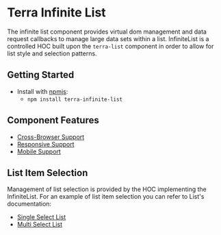 # Terra Infinite List

The infinite list component provides virtual dom management and data request callbacks to manage large data sets within a list.
InfiniteList is a controlled HOC built upon the `terra-list` component in order to allow for list style and selection patterns.

## Getting Started

- Install with [npmjs](https://www.npmjs.com):
  - `npm install terra-infinite-list`


## Component Features
* [Cross-Browser Support](https://github.com/cerner/terra-ui/blob/master/src/terra-dev-site/contributing/ComponentStandards.e.contributing.md#cross-browser-support)
* [Responsive Support](https://github.com/cerner/terra-ui/blob/master/src/terra-dev-site/contributing/ComponentStandards.e.contributing.md#responsive-support)
* [Mobile Support](https://github.com/cerner/terra-ui/blob/master/src/terra-dev-site/contributing/ComponentStandards.e.contributing.md#mobile-support)

## List Item Selection

Management of list selection is provided by the HOC implementing the InfiniteList. For an example of list item selection you can refer to List's documentation:

* [Single Select List](https://engineering.cerner.com/terra-ui/#/components/terra-list/list/guides/single-select-list)
* [Multi Select List](https://engineering.cerner.com/terra-ui/#/components/terra-list/list/guides/multi-select-list)
